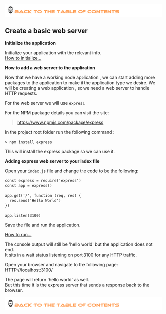 
[![Index](https://github.com/Roche-Olivier/help.windows10.nodejs.express.website/blob/master/_content/_images/footerwfe.png "Table fo contents")](https://github.com/Roche-Olivier/help.windows10.nodejs.express.website)

## Create a basic web server

**Initialize the application**

Initialize your application with the relevant info.<br>
[How to initialize...](https://github.com/Roche-Olivier/help.windows10.nodejs.basics/blob/master/_content/_pages/start.initialize.md)

**How to add a web server to the application**

Now that we have a working node application , we can start adding more packages to the application to make it the application type we desire. We will be creating a web application , so we need a web server to handle HTTP requests.


For the web server we will use `express`.


For the NPM package details you can visit the site:

> https://www.npmjs.com/package/express


In the project root folder run the following command  : 

`> npm install express`

This will install the express package so we can use it.


**Adding express web server to your index file**


Open your `index.js` file and change the code to be the following:
```
const express = require('express')
const app = express()
 
app.get('/', function (req, res) {
  res.send('Hello World')
})
 
app.listen(3100)
```

Save the file and run the application.

[How to run...](https://github.com/Roche-Olivier/help.windows10.nodejs.basics/blob/master/_content/_pages/start.running.md)

The console output will still be 'hello world' but the application does not end.<br/>
It sits in a wait status listening on port 3100 for any HTTP traffic.

Open your browser and navigate to the following page: HTTP://localhost:3100/

The page will return 'hello world' as well.<br>
But this time it is the express server that sends a response back to the browser.

[![Index](https://github.com/Roche-Olivier/help.windows10.nodejs.express.website/blob/master/_content/_images/footerwfe.png "Table fo contents")](https://github.com/Roche-Olivier/help.windows10.nodejs.express.website)
